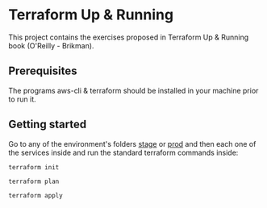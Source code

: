 # Terraform Up & Running

This project contains the exercises proposed in Terraform Up & Running book (O'Reilly - Brikman).

## Prerequisites

The programs aws-cli & terraform should be installed in your machine prior to run it.

## Getting started

Go to any of the environment's folders [stage](stage) or [prod](prod) and then each one of the services inside and run the standard terraform commands inside:

```hcl-terraform
terraform init
``` 
```hcl-terraform
terraform plan
``` 
```hcl-terraform
terraform apply
``` 